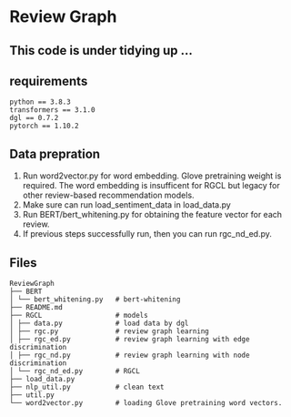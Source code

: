 # Review Graph
## This code is under tidying up ... 

## requirements

```
python == 3.8.3
transformers == 3.1.0
dgl == 0.7.2
pytorch == 1.10.2
```

## Data prepration

1. Run word2vector.py for word embedding. Glove pretraining weight is required. The word embedding is insufficent for RGCL but legacy for other review-based recommendation models. 
2. Make sure can run load_sentiment_data in load_data.py 
3. Run BERT/bert_whitening.py for obtaining the feature vector for each review.
4. If previous steps successfully run, then you can run rgc_nd_ed.py. 


## Files
```
ReviewGraph
├── BERT
│ └── bert_whitening.py   # bert-whitening 
├── README.md
├── RGCL                  # models
│ ├── data.py             # load data by dgl
│ ├── rgc.py              # review graph learning 
│ ├── rgc_ed.py           # review graph learning with edge discrimination
│ ├── rgc_nd.py           # review graph learning with node discrimination
│ └── rgc_nd_ed.py        # RGCL
├── load_data.py		  
├── nlp_util.py           # clean text
├── util.py				
└── word2vector.py        # loading Glove pretraining word vectors.
```

